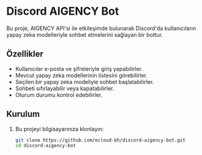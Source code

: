 # Discord AIGENCY Bot

Bu proje, AIGENCY API'si ile etkileşimde bulunarak Discord'da kullanıcıların yapay zeka modelleriyle sohbet etmelerini sağlayan bir bottur.

## Özellikler

- Kullanıcılar e-posta ve şifreleriyle giriş yapabilirler.
- Mevcut yapay zeka modellerinin listesini görebilirler.
- Seçilen bir yapay zeka modeliyle sohbet başlatabilirler.
- Sohbeti sıfırlayabilir veya kapatabilirler.
- Oturum durumu kontrol edebilirler.

## Kurulum

1. Bu projeyi bilgisayarınıza klonlayın:

   ```bash
   git clone https://github.com/ecloud-bh/discord-aigency-bot.git
   cd discord-aigency-bot
